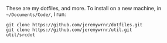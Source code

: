 These are my dotfiles, and more. To install on a new machine, in `~/Documents/Code/`, I run:

    git clone https://github.com/jeremywrnr/dotfiles.git
    git clone https://github.com/jeremywrnr/util.git
    util/srcdot
